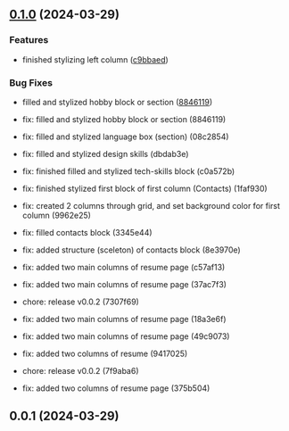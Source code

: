 

## [0.1.0](https://github.com/vitalik203/Resume_eight/compare/0.0.9...0.1.0) (2024-03-29)


### Features

* finished stylizing left column ([c9bbaed](https://github.com/vitalik203/Resume_eight/commit/c9bbaed4872bb1f6ef300f4033fdce98bdbf15f8))


### Bug Fixes

* filled and stylized hobby block or section ([8846119](https://github.com/vitalik203/Resume_eight/commit/884611971a1ae8b8c15c54052734a8d7581572e8))

* fix: filled and stylized hobby block or section (8846119)

* fix: filled and stylized language box (section) (08c2854)

* fix: filled and stylized design skills (dbdab3e)

* fix: finished filled and stylized tech-skills block (c0a572b)

* fix: finished stylized first block of first column (Contacts) (1faf930)

* fix: created 2 columns through grid, and set background color for first column (9962e25)

* fix: filled contacts block (3345e44)

* fix: added structure (sceleton) of contacts block (8e3970e)

* fix: added two main columns of resume page (c57af13)
* fix: added two main columns of resume page (37ac7f3)
* chore: release v0.0.2 (7307f69)
* fix: added two main columns of resume page (18a3e6f)
* fix: added two main columns of resume page (49c9073)
* fix: added two columns of resume (9417025)
* chore: release v0.0.2 (7f9aba6)
* fix: added two columns of resume page (375b504)

## 0.0.1 (2024-03-29)